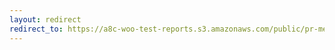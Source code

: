 ```yaml
---
layout: redirect
redirect_to: https://a8c-woo-test-reports.s3.amazonaws.com/public/pr-merge/39757/api/index.html
---
```

